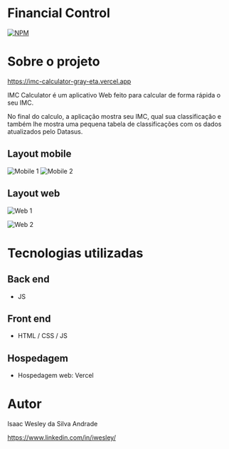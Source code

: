 # Financial Control
[![NPM](https://img.shields.io/npm/l/react)](https://github.com/d0tcon/imc-calculator/blob/main/LICENSE) 

# Sobre o projeto

https://imc-calculator-gray-eta.vercel.app

IMC Calculator é um aplicativo Web feito para calcular de forma rápida o seu IMC.

No final do calculo, a aplicação mostra seu IMC, qual sua classificação e também lhe mostra uma pequena tabela de classificações com os dados atualizados pelo Datasus.

## Layout mobile
![Mobile 1](https://github.com/d0tcon/images/blob/main/mobile%20imc%201.png) ![Mobile 2](https://github.com/d0tcon/images/blob/main/mobile%20imc%202.png)

## Layout web
![Web 1](https://github.com/d0tcon/images/blob/main/desktop%20imc%201.png)

![Web 2](https://github.com/d0tcon/images/blob/main/desktop%20imc%202.png)

# Tecnologias utilizadas
## Back end
- JS
## Front end
- HTML / CSS / JS 
## Hospedagem 
- Hospedagem web: Vercel

# Autor

Isaac Wesley da Silva Andrade

https://www.linkedin.com/in/iwesley/

